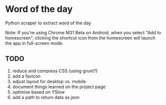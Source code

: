 # Word of the day

Python scraper to extract word of the day

Note: If you're using Chrome M31 Beta on Android, when you select "Add to homescreen", clicking the shortcut icon from the homescreen will launch the app in full-screen mode.

## TODO

1. reduce and compress CSS (using grunt?)
2. add a favicon
3. adjust layout for desktop vs. mobile
4. document things learned on the project page
5. optimise based on YSlow
6. add a path to return data as json
